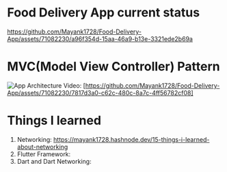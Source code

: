 # Food Delivery App current status
https://github.com/Mayank1728/Food-Delivery-App/assets/71082230/a96f354d-15aa-46a9-b13e-3321ede2b69a

# MVC(Model View Controller) Pattern
![App Architecture](https://github.com/Mayank1728/Food-Delivery-App/assets/71082230/8b601cd8-b68b-407f-a7e8-ad93863dcae5)
Video: [https://github.com/Mayank1728/Food-Delivery-App/assets/71082230/7817d3a0-c62c-480c-8a7c-4ff56782cf08]


# Things I learned
1. Networking: https://mayank1728.hashnode.dev/15-things-i-learned-about-networking
2. Flutter Framework:
3. Dart and Dart Networking:

